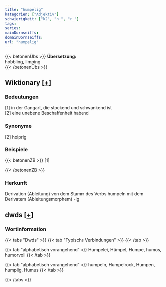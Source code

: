 ```yaml
---
title: "humpelig"
kategorien: ["Adjektiv"]
schwierigkeit: ["k2", "h_", "r_"]
tags:
series:
mainDornseiffs:
domainDornseiffs:
url: "humpelig"
---
```


{{< betonenÜbs >}}
**Übersetzung:**  
hobbling, limping  
{{< /betonenÜbs >}}

## Wiktionary [[+](https://de.wiktionary.org/wiki/humpelig)]

### Bedeutungen
[1] in der Gangart, die stockend und schwankend ist  
[2] eine unebene Beschaffenheit habend  

### Synonyme
[2] holprig  

### Beispiele
{{< betonenZB >}}
[1]  

{{< /betonenZB >}}
### Herkunft
Derivation (Ableitung) von dem Stamm des Verbs humpeln mit dem Derivatem (Ableitungsmorphem) -ig  



## dwds [[+](https://www.dwds.de/wb/humpelig)]

### Wortinformation
{{< tabs "Dwds" >}}
{{< tab "Typische Verbindungen" >}}
{{< /tab >}}

{{< tab "alphabetisch vorangehend" >}}
Humpelei, Hümpel, Humpe, humos, humorvoll
{{< /tab >}}

{{< tab "alphabetisch vorangehend" >}}
humpeln, Humpelrock, Humpen, humplig, Humus
{{< /tab >}}

{{< /tabs >}}

